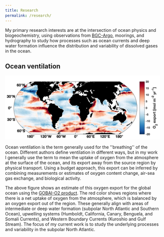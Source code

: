 ```yaml
---
title: Research
permalink: /research/
---
```


My primary research interests are at the intersection of ocean physics and biogeochemistry, using observations from [BGC-Argo](https://biogeochemical-argo.org), moorings, and hydrography to study how processes such as ocean currents and deep water formation influence the distribution and variability of dissolved gases in the ocean.

## Ocean ventilation

![Text](/assets/images/exp_global_l13.jpg)

Ocean ventilation is the term generally used for the ''breathing'' of the ocean. Different authors define ventilation in different ways, but in my work I generally use the term to mean the uptake of oxygen from the atmosphere at the surface of the ocean, and its export away from the source region by physical transport. Using a budget approach, this export can be inferred by combining measurements or estimates of oxygen content change, air-sea gas exchange, and biological activity.

The above figure shows an estimate of this oxygen export for the global ocean using the [GOBAI-O2 product](https://www.pmel.noaa.gov/gobai/). The red color shows regions where there is a net uptake of oxygen from the atmosphere, which is balanced by an oxygen export out of the region. These generally align with areas of intermediate or deep water formation (subpolar North Atlantic and Southern Ocean), upwelling systems (Humboldt, California, Canary, Benguela, and Somali Currents), and Western Boundary Currents (Kuroshio and Gulf Stream). The focus of my current work is to study the underlying processes and variability in the subpolar North Atlantic.
